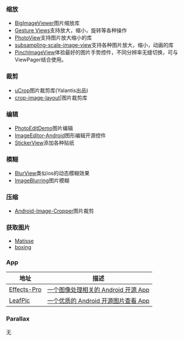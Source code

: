 ### 缩放

- [BigImageViewer](https://github.com/Piasy/BigImageViewer)图片缩放库
- [Gesture Views](https://github.com/alexvasilkov/GestureViews)支持放大，缩小，旋转等各种操作
- [PhotoView](https://github.com/chrisbanes/PhotoView)支持图片放大缩小的库
- [subsampling-scale-image-view](https://github.com/davemorrissey/subsampling-scale-image-view)支持各种图片放大，缩小，动画的库
- [PinchImageView](https://github.com/boycy815/PinchImageView)体验最好的图片手势控件，不同分辨率无缝切换，可与ViewPager结合使用。

### 裁剪

- [uCrop](https://github.com/Yalantis/uCrop)图片裁剪库(Yalantis出品)
-  [crop-image-layout](https://github.com/yulu/crop-image-layout)|图片裁剪库

### 编辑

-  [PhotoEditDemo](https://github.com/jarlen/PhotoEditDemo)图片编辑
- [ImageEditor-Android](https://github.com/siwangqishiq/ImageEditor-Android)图形编辑开源控件
- [StickerView](https://github.com/wuapnjie/StickerView)添加各种贴纸

### 模糊

- [BlurView](https://github.com/Dimezis/BlurView)类似ios的动态模糊效果
-  [ImageBlurring](https://github.com/qiujuer/ImageBlurring)图片模糊

### 压缩

- [Android-Image-Cropper](https://github.com/ArthurHub/Android-Image-Cropper)图片裁剪

### 获取图片

- [Matisse](https://github.com/zhihu/Matisse)
- [boxing](https://github.com/Bilibili/boxing)

### App

地址|描述
---|---
[Effects-Pro](https://github.com/yaa110/Effects-Pro)|[一个图像处理相关的 Android 开源 App ](https://github.com/yaa110/Effects-Pro)
[LeafPic](https://github.com/HoraApps/LeafPic)| [一个优质的 Android 开源图片查看 App](https://github.com/HoraApps/LeafPic)

### Parallax

无